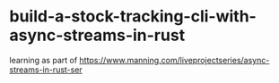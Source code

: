# build-a-stock-tracking-cli-with-async-streams-in-rust
learning as part of https://www.manning.com/liveprojectseries/async-streams-in-rust-ser
